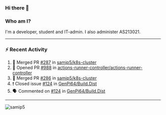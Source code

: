 ### Hi there 👋

### Who am I?
I'm a developer, student and IT-admin. I also administer AS213021.

---
### :zap: Recent Activity
<!--START_SECTION:activity-->
1. 🎉 Merged PR [#287](https://github.com/samip5/k8s-cluster/pull/287) in [samip5/k8s-cluster](https://github.com/samip5/k8s-cluster)
2. 💪 Opened PR [#988](https://github.com/actions-runner-controller/actions-runner-controller/pull/988) in [actions-runner-controller/actions-runner-controller](https://github.com/actions-runner-controller/actions-runner-controller)
3. 🎉 Merged PR [#286](https://github.com/samip5/k8s-cluster/pull/286) in [samip5/k8s-cluster](https://github.com/samip5/k8s-cluster)
4. ❗️ Closed issue [#124](https://github.com/GenPi64/Build.Dist/issues/124) in [GenPi64/Build.Dist](https://github.com/GenPi64/Build.Dist)
5. 🗣 Commented on [#124](https://github.com/GenPi64/Build.Dist/issues/124) in [GenPi64/Build.Dist](https://github.com/GenPi64/Build.Dist)
<!--END_SECTION:activity-->
---

<img align="center" src="https://github-readme-stats.vercel.app/api?username=samip5&show_icons=true" alt="samip5" />
